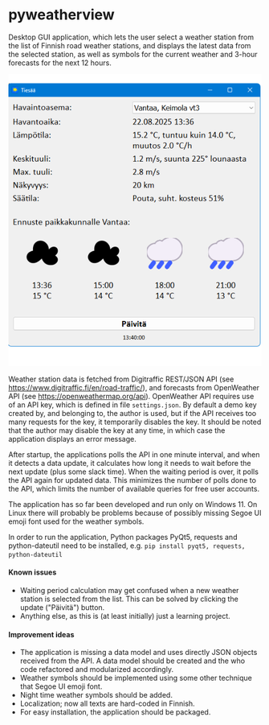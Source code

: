 # pyweatherview

Desktop GUI application, which lets the user select a weather station from the list of Finnish road weather stations, and displays the latest data from the selected station, as well as symbols for the current weather and 3-hour forecasts for the next 12 hours.

<img alt="Screen shot" src="./screen_shot.png" />

Weather station data is fetched from Digitraffic REST/JSON API (see https://www.digitraffic.fi/en/road-traffic/), and forecasts from OpenWeather API (see https://openweathermap.org/api). OpenWeather API requires use of an API key, which is defined in file ```settings.json```. By default a demo key created by, and belonging to, the author is used, but if the API receives too many requests for the key, it temporarily disables the key. It should be noted that the author may disable the key at any time, in which case the application displays an error message.

After startup, the applications polls the API in one minute interval, and when it detects a data update, it calculates how long it needs to wait before the next update (plus some slack time). When the waiting period is over, it polls the API again for updated data. This minimizes the number of polls done to the API, which limits the number of available queries for free user accounts.

The application has so far been developed and run only on Windows 11. On Linux there will probably be problems because of possibly missing Segoe UI emoji font used for the weather symbols.

In order to run the application, Python packages PyQt5, requests and python-dateutil need to be installed, e.g.
```pip install pyqt5, requests, python-dateutil```

#### Known issues
- Waiting period calculation may get confused when a new weather station is selected from the list. This can be solved by clicking the update ("Päivitä") button.
- Anything else, as this is (at least initially) just a learning project.

#### Improvement ideas
- The application is missing a data model and uses directly JSON objects received from the API. A data model should be created and the who code refactored and modularized accordingly.
- Weather symbols should be implemented using some other technique that Segoe UI emoji font.
- Night time weather symbols should be added.
- Localization; now all texts are hard-coded in Finnish.
- For easy installation, the application should be packaged.
